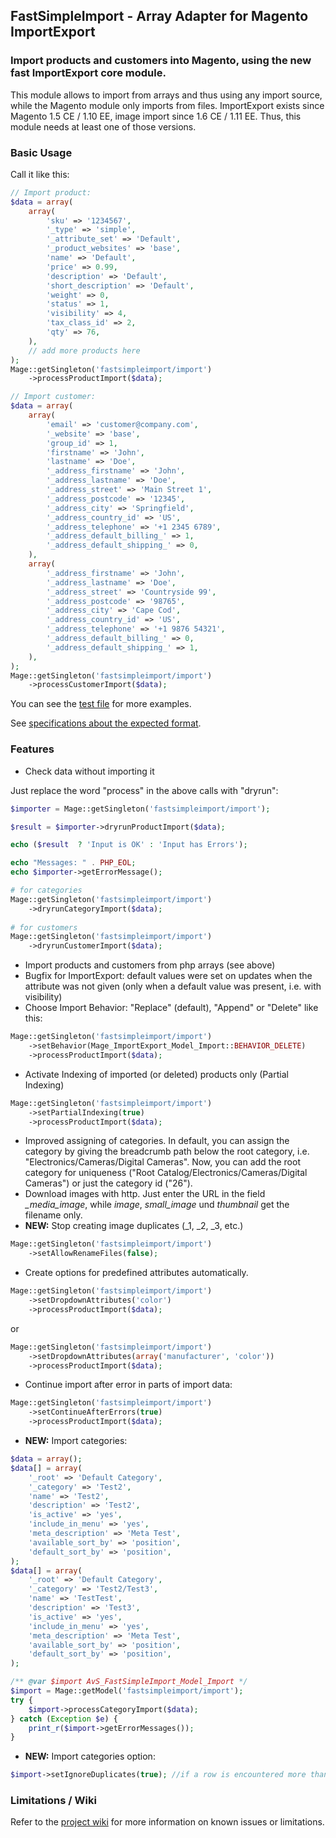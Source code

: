 ## FastSimpleImport - Array Adapter for Magento ImportExport

### Import products and customers into Magento, using the new fast ImportExport core module.

This module allows to import from arrays and thus using any import source, while the Magento module only imports from files.
ImportExport exists since Magento 1.5 CE / 1.10 EE, image import since 1.6 CE / 1.11 EE. Thus, this module needs at least one of those versions.

### Basic Usage

Call it like this:
```php
// Import product:
$data = array(
    array(
        'sku' => '1234567',
        '_type' => 'simple',
        '_attribute_set' => 'Default',
        '_product_websites' => 'base',
        'name' => 'Default',
        'price' => 0.99,
        'description' => 'Default',
        'short_description' => 'Default',
        'weight' => 0,
        'status' => 1,
        'visibility' => 4,
        'tax_class_id' => 2,
        'qty' => 76,
    ),
    // add more products here
);
Mage::getSingleton('fastsimpleimport/import')
    ->processProductImport($data); 

// Import customer:
$data = array(
    array(
		'email' => 'customer@company.com',
		'_website' => 'base',
        'group_id' => 1,
        'firstname' => 'John',
        'lastname' => 'Doe',
        '_address_firstname' => 'John',
        '_address_lastname' => 'Doe',
        '_address_street' => 'Main Street 1',
        '_address_postcode' => '12345',
        '_address_city' => 'Springfield',
        '_address_country_id' => 'US',
        '_address_telephone' => '+1 2345 6789',
        '_address_default_billing_' => 1,
        '_address_default_shipping_' => 0,
	),
    array(
        '_address_firstname' => 'John',
        '_address_lastname' => 'Doe',
        '_address_street' => 'Countryside 99',
        '_address_postcode' => '98765',
        '_address_city' => 'Cape Cod',
        '_address_country_id' => 'US',
        '_address_telephone' => '+1 9876 54321',
        '_address_default_billing_' => 0,
        '_address_default_shipping_' => 1,
	),
);
Mage::getSingleton('fastsimpleimport/import')
    ->processCustomerImport($data);
```

You can see the [test file](https://github.com/avstudnitz/AvS_FastSimpleImport/blob/master/test.php) for more examples.

See [specifications about the expected format](http://www.integer-net.de/download/ImportExport_EN.pdf).

### Features

* Check data without importing it

Just replace the word "process" in the above calls with "dryrun":

```php
$importer = Mage::getSingleton('fastsimpleimport/import');

$result = $importer->dryrunProductImport($data);

echo ($result  ? 'Input is OK' : 'Input has Errors');

echo "Messages: " . PHP_EOL;
echo $importer->getErrorMessage();

# for categories    
Mage::getSingleton('fastsimpleimport/import')
    ->dryrunCategoryImport($data);
    
# for customers
Mage::getSingleton('fastsimpleimport/import')
    ->dryrunCustomerImport($data);
```

* Import products and customers from php arrays (see above)
* Bugfix for ImportExport: default values were set on updates when the attribute was not given (only when a default value was present, i.e. with visibility)
* Choose Import Behavior: "Replace" (default), "Append" or "Delete" like this:

```php
Mage::getSingleton('fastsimpleimport/import')
    ->setBehavior(Mage_ImportExport_Model_Import::BEHAVIOR_DELETE)
    ->processProductImport($data);
```

* Activate Indexing of imported (or deleted) products only (Partial Indexing)

```php
Mage::getSingleton('fastsimpleimport/import')
    ->setPartialIndexing(true)
    ->processProductImport($data);
```

* Improved assigning of categories. In default, you can assign the category by giving the breadcrumb path below the root category, i.e. "Electronics/Cameras/Digital Cameras". Now, you can add the root category for uniqueness ("Root Catalog/Electronics/Cameras/Digital Cameras") or just the category id ("26").
* Download images with http. Just enter the URL in the field *_media_image*, while *image*, *small_image* und *thumbnail* get the filename only.
* **NEW:** Stop creating image duplicates (_1, _2, _3, etc.)

```php
Mage::getSingleton('fastsimpleimport/import')
    ->setAllowRenameFiles(false);
```

* Create options for predefined attributes automatically.

```php
Mage::getSingleton('fastsimpleimport/import')
    ->setDropdownAttributes('color')
    ->processProductImport($data);
```

or
```php
Mage::getSingleton('fastsimpleimport/import')
    ->setDropdownAttributes(array('manufacturer', 'color'))
    ->processProductImport($data);
```

* Continue import after error in parts of import data:

```php
Mage::getSingleton('fastsimpleimport/import')
    ->setContinueAfterErrors(true)
    ->processProductImport($data);
```

* **NEW:** Import categories:

```php
$data = array();
$data[] = array(
    '_root' => 'Default Category',
    '_category' => 'Test2',
    'name' => 'Test2',
    'description' => 'Test2',
    'is_active' => 'yes',
    'include_in_menu' => 'yes',
    'meta_description' => 'Meta Test',
    'available_sort_by' => 'position',
    'default_sort_by' => 'position',
);
$data[] = array(
    '_root' => 'Default Category',
    '_category' => 'Test2/Test3',
    'name' => 'TestTest',
    'description' => 'Test3',
    'is_active' => 'yes',
    'include_in_menu' => 'yes',
    'meta_description' => 'Meta Test',
    'available_sort_by' => 'position',
    'default_sort_by' => 'position',
);

/** @var $import AvS_FastSimpleImport_Model_Import */
$import = Mage::getModel('fastsimpleimport/import');
try {
    $import->processCategoryImport($data);
} catch (Exception $e) {
    print_r($import->getErrorMessages());
}
```

* **NEW:** Import categories option:

```php
$import->setIgnoreDuplicates(true); //if a row is encountered more than once it will be ignored and wont throw an error
```

### Limitations / Wiki

Refer to the [project wiki](https://github.com/avstudnitz/AvS_FastSimpleImport/wiki) for more information on known issues or limitations.

